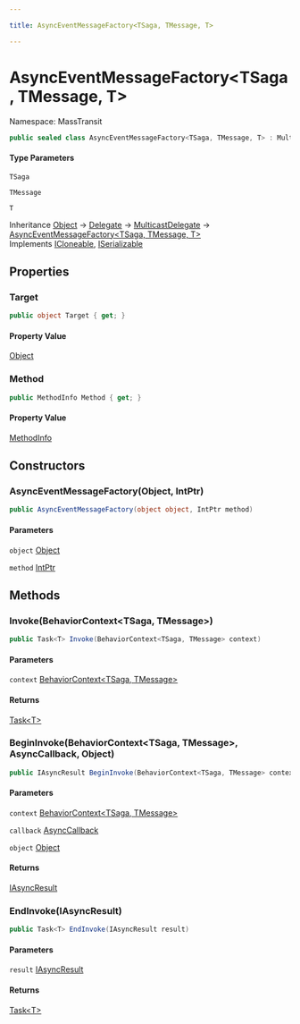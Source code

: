 ```yaml
---

title: AsyncEventMessageFactory<TSaga, TMessage, T>

---
```


# AsyncEventMessageFactory\<TSaga, TMessage, T\>

Namespace: MassTransit

```csharp
public sealed class AsyncEventMessageFactory<TSaga, TMessage, T> : MulticastDelegate, ICloneable, ISerializable
```

#### Type Parameters

`TSaga`<br/>

`TMessage`<br/>

`T`<br/>

Inheritance [Object](https://learn.microsoft.com/en-us/dotnet/api/system.object) → [Delegate](https://learn.microsoft.com/en-us/dotnet/api/system.delegate) → [MulticastDelegate](https://learn.microsoft.com/en-us/dotnet/api/system.multicastdelegate) → [AsyncEventMessageFactory\<TSaga, TMessage, T\>](../masstransit/asynceventmessagefactory-3)<br/>
Implements [ICloneable](https://learn.microsoft.com/en-us/dotnet/api/system.icloneable), [ISerializable](https://learn.microsoft.com/en-us/dotnet/api/system.runtime.serialization.iserializable)

## Properties

### **Target**

```csharp
public object Target { get; }
```

#### Property Value

[Object](https://learn.microsoft.com/en-us/dotnet/api/system.object)<br/>

### **Method**

```csharp
public MethodInfo Method { get; }
```

#### Property Value

[MethodInfo](https://learn.microsoft.com/en-us/dotnet/api/system.reflection.methodinfo)<br/>

## Constructors

### **AsyncEventMessageFactory(Object, IntPtr)**

```csharp
public AsyncEventMessageFactory(object object, IntPtr method)
```

#### Parameters

`object` [Object](https://learn.microsoft.com/en-us/dotnet/api/system.object)<br/>

`method` [IntPtr](https://learn.microsoft.com/en-us/dotnet/api/system.intptr)<br/>

## Methods

### **Invoke(BehaviorContext\<TSaga, TMessage\>)**

```csharp
public Task<T> Invoke(BehaviorContext<TSaga, TMessage> context)
```

#### Parameters

`context` [BehaviorContext\<TSaga, TMessage\>](../masstransit/behaviorcontext-2)<br/>

#### Returns

[Task\<T\>](https://learn.microsoft.com/en-us/dotnet/api/system.threading.tasks.task-1)<br/>

### **BeginInvoke(BehaviorContext\<TSaga, TMessage\>, AsyncCallback, Object)**

```csharp
public IAsyncResult BeginInvoke(BehaviorContext<TSaga, TMessage> context, AsyncCallback callback, object object)
```

#### Parameters

`context` [BehaviorContext\<TSaga, TMessage\>](../masstransit/behaviorcontext-2)<br/>

`callback` [AsyncCallback](https://learn.microsoft.com/en-us/dotnet/api/system.asynccallback)<br/>

`object` [Object](https://learn.microsoft.com/en-us/dotnet/api/system.object)<br/>

#### Returns

[IAsyncResult](https://learn.microsoft.com/en-us/dotnet/api/system.iasyncresult)<br/>

### **EndInvoke(IAsyncResult)**

```csharp
public Task<T> EndInvoke(IAsyncResult result)
```

#### Parameters

`result` [IAsyncResult](https://learn.microsoft.com/en-us/dotnet/api/system.iasyncresult)<br/>

#### Returns

[Task\<T\>](https://learn.microsoft.com/en-us/dotnet/api/system.threading.tasks.task-1)<br/>
